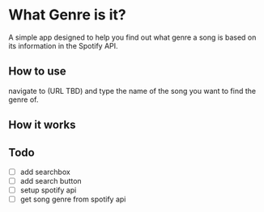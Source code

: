 # What Genre is it? 

A simple app designed to help you find out what genre a song is based on its information in the Spotify API.

## How to use
navigate to (URL TBD) and type the name of the song you want to find the genre of.

## How it works


## Todo

- [ ] add searchbox
- [ ] add search button
- [ ] setup spotify api
- [ ] get song genre from spotify api
